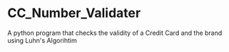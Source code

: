# CC_Number_Validater
A python program that checks the validity of a Credit Card and the brand using Luhn's Algorihtim
